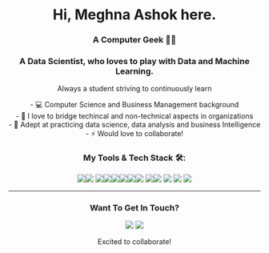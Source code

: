 <h1 align="center">Hi, Meghna Ashok here.</h1>
<h3 align="center"> A Computer Geek  👨‍💻</h3>
<h3 align="center"> A Data Scientist, who loves to play with Data and Machine Learning.</h3>
<p align="center">Always a student striving to continuously learn</p>



<p align="center">
-   💻 Computer Science and Business Management background <br/>
-   🌱 I love to bridge techincal and non-technical aspects in organizations <br/>
-   🤝 Adept at practicing data science, data analysis and business Intelligence <br/>
-   ⚡ Would love to collaborate! <br/>
</p>

<h3 align="center">My Tools & Tech Stack 🛠️:</h3>
<p align="center"> <img src = "https://img.shields.io/badge/-HTML5-E34F26?style=flat&logo=html5&logoColor=white"><img src="https://img.shields.io/badge/-Python-yellow"> <img src="https://img.shields.io/badge/-Tableau-Pink"><img src="https://img.shields.io/badge/-Power%20BI-blue"><img src="https://img.shields.io/badge/-C%2B%2B-orange"><img src="https://img.shields.io/badge/-AWS-yellowgreen"><img src="https://img.shields.io/badge/-SQL-red"><img src = "https://img.shields.io/badge/-CSS3-1572B6?style=flat&logo=css3&logoColor=white"> <img src="https://img.shields.io/badge/-JavaScript-eed718?style=flat&logo=javascript&logoColor=ffffff"><img src="http://img.shields.io/badge/-Git-F1502F?style=flat&logo=git&logoColor=FFFFFF"> <img src="http://img.shields.io/badge/-Github-000000?style=flat&logo=github&logoColor=FFFFFF"> <img src="https://img.shields.io/badge/Heroku-430098?style=flat&logo=heroku&logoColor=white"> <img src="http://img.shields.io/badge/-VS%20Code-007ACC?style=flat&logo=visual%20studio%20code&logoColor=white"> </p>

---
  <h3 align="center">Want To Get In Touch?</h3>
  
  <p align="center">
    <a href="mailto:meghna.ashok@gmail.com"><img src="https://img.shields.io/badge/-GMAIL-D14836?style=for-the-badge&logo=gmail&logoColor=white"></a> 
    <a href="https://www.linkedin.com/in/meghnaashok98/"><img src="https://img.shields.io/badge/-LINKEDIN-0077B5?style=for-the-badge&logo=linkedin&logoColor=white"></a>
   
  
</p>
<p align="center">
  Excited to collaborate!
 
